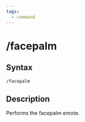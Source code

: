 ```yaml
---
tags:
  - command
---
```


# /facepalm

## Syntax

<!--cmd-syntax-start-->
```eqcommand
/facepalm
```
<!--cmd-syntax-end-->

## Description

<!--cmd-desc-start-->
Performs the facepalm emote.
<!--cmd-desc-end-->